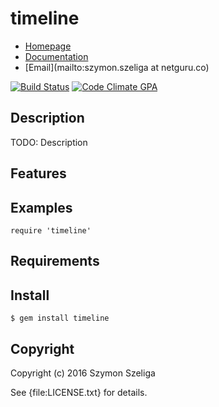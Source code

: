 # timeline

* [Homepage](https://rubygems.org/gems/timeline)
* [Documentation](http://rubydoc.info/gems/timeline/frames)
* [Email](mailto:szymon.szeliga at netguru.co)

[![Build Status](https://secure.travis-ci.org/Szeliga/timeline.svg?branch=master)](https://travis-ci.org/Szeliga/timeline)
[![Code Climate GPA](https://codeclimate.com/github/Szeliga/timeline/badges/gpa.svg)](https://codeclimate.com/github/Szeliga/timeline)

## Description

TODO: Description

## Features

## Examples

    require 'timeline'

## Requirements

## Install

    $ gem install timeline

## Copyright

Copyright (c) 2016 Szymon Szeliga

See {file:LICENSE.txt} for details.

